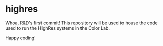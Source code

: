 # highres

Whoa, R&D's first commit! This repository will be used to house the code used to run the HighRes systems in the Color Lab. 

Happy coding!
